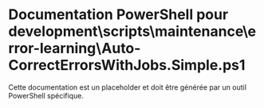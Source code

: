 # Documentation PowerShell pour development\scripts\maintenance\error-learning\Auto-CorrectErrorsWithJobs.Simple.ps1

Cette documentation est un placeholder et doit être générée par un outil PowerShell spécifique.
